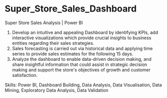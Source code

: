 # Super_Store_Sales_Dashboard
Super Store Sales Analysis | Power BI
1. Develop an intuitive and appealing Dashboard by identifying KPIs, add interactive visualizations which provide crucial insights to business entities regarding their sales strategies.
2. Sales forecasting is carried out via historical data and applying time series to provide sales estimates for the following 15 days.
3. Analyze the dashboard to enable data-driven decision making, and share insightful information that could assist in strategic decision making and support the store's objectives of growth and customer satisfaction.

Skills: Power BI, Dashboard Building, Data Analysis, Data Visualisation, Data Mining, Exploratory Data Analysis, Data Validation
